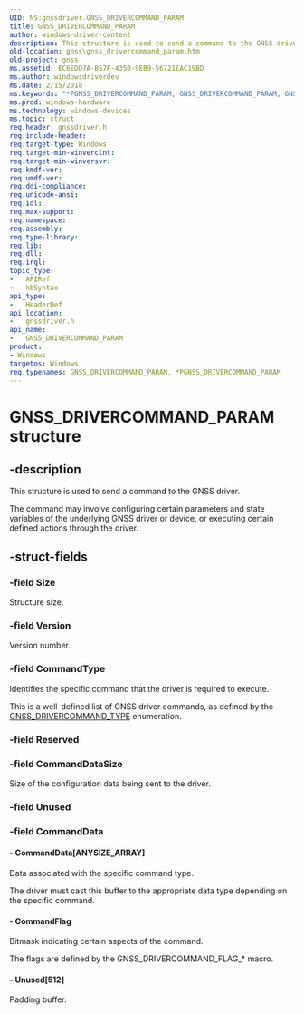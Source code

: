 ```yaml
---
UID: NS:gnssdriver.GNSS_DRIVERCOMMAND_PARAM
title: GNSS_DRIVERCOMMAND_PARAM
author: windows-driver-content
description: This structure is used to send a command to the GNSS driver.
old-location: gnss\gnss_drivercommand_param.htm
old-project: gnss
ms.assetid: EC6EDD7A-B57F-4350-9EB9-56721EAC19BD
ms.author: windowsdriverdev
ms.date: 2/15/2018
ms.keywords: "*PGNSS_DRIVERCOMMAND_PARAM, GNSS_DRIVERCOMMAND_PARAM, GNSS_DRIVERCOMMAND_PARAM structure [Sensor Devices], PGNSS_DRIVERCOMMAND_PARAM, PGNSS_DRIVERCOMMAND_PARAM structure pointer [Sensor Devices], gnss.gnss_drivercommand_param, gnssdriver/GNSS_DRIVERCOMMAND_PARAM, gnssdriver/PGNSS_DRIVERCOMMAND_PARAM"
ms.prod: windows-hardware
ms.technology: windows-devices
ms.topic: struct
req.header: gnssdriver.h
req.include-header: 
req.target-type: Windows
req.target-min-winverclnt: 
req.target-min-winversvr: 
req.kmdf-ver: 
req.umdf-ver: 
req.ddi-compliance: 
req.unicode-ansi: 
req.idl: 
req.max-support: 
req.namespace: 
req.assembly: 
req.type-library: 
req.lib: 
req.dll: 
req.irql: 
topic_type:
-	APIRef
-	kbSyntax
api_type:
-	HeaderDef
api_location:
-	gnssdriver.h
api_name:
-	GNSS_DRIVERCOMMAND_PARAM
product:
- Windows
targetos: Windows
req.typenames: GNSS_DRIVERCOMMAND_PARAM, *PGNSS_DRIVERCOMMAND_PARAM
---
```


# GNSS_DRIVERCOMMAND_PARAM structure


## -description


This structure is used to send a command to the GNSS driver.

The command may involve configuring certain parameters and state variables of the underlying GNSS driver or device, or executing certain defined actions through the driver.


## -struct-fields




### -field Size

Structure size.


### -field Version

Version number.


### -field CommandType

Identifies the specific command that the driver is required to execute.

This is a well-defined list of GNSS driver commands, as defined by the <a href="https://msdn.microsoft.com/library/windows/hardware/dn925109">GNSS_DRIVERCOMMAND_TYPE</a> enumeration.


### -field Reserved

 


### -field CommandDataSize

Size of the configuration data being sent to the driver.


### -field Unused

 


### -field CommandData

 




#### - CommandData[ANYSIZE_ARRAY]

Data associated with the specific command type.

The driver must cast this buffer to the appropriate data type depending on the specific command.


#### - CommandFlag

Bitmask indicating certain aspects of the command.

The flags are defined by the GNSS_DRIVERCOMMAND_FLAG_* macro.


#### - Unused[512]

Padding buffer.

